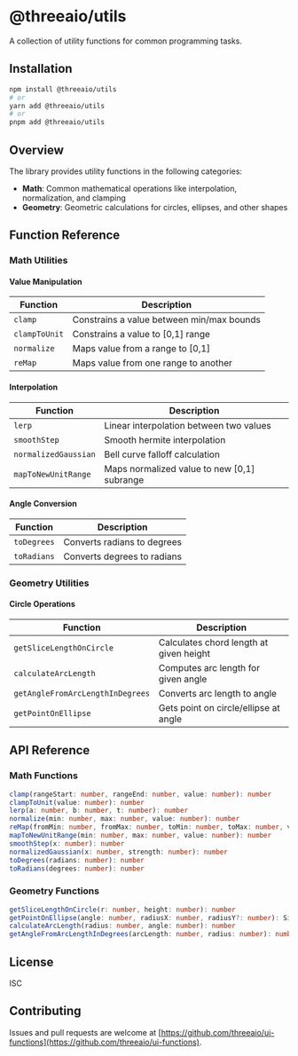 # @threeaio/utils

A collection of utility functions for common programming tasks.

## Installation

```bash
npm install @threeaio/utils
# or
yarn add @threeaio/utils
# or
pnpm add @threeaio/utils
```

## Overview

The library provides utility functions in the following categories:

- **Math**: Common mathematical operations like interpolation, normalization, and clamping
- **Geometry**: Geometric calculations for circles, ellipses, and other shapes

## Function Reference

### Math Utilities

#### Value Manipulation
| Function | Description |
|----------|-------------|
| `clamp` | Constrains a value between min/max bounds |
| `clampToUnit` | Constrains a value to [0,1] range |
| `normalize` | Maps value from a range to [0,1] |
| `reMap` | Maps value from one range to another |

#### Interpolation
| Function | Description |
|----------|-------------|
| `lerp` | Linear interpolation between two values |
| `smoothStep` | Smooth hermite interpolation |
| `normalizedGaussian` | Bell curve falloff calculation |
| `mapToNewUnitRange` | Maps normalized value to new [0,1] subrange |

#### Angle Conversion
| Function | Description |
|----------|-------------|
| `toDegrees` | Converts radians to degrees |
| `toRadians` | Converts degrees to radians |

### Geometry Utilities

#### Circle Operations
| Function | Description |
|----------|-------------|
| `getSliceLengthOnCircle` | Calculates chord length at given height |
| `calculateArcLength` | Computes arc length for given angle |
| `getAngleFromArcLengthInDegrees` | Converts arc length to angle |
| `getPointOnEllipse` | Gets point on circle/ellipse at angle |

## API Reference

### Math Functions

```typescript
clamp(rangeStart: number, rangeEnd: number, value: number): number
clampToUnit(value: number): number
lerp(a: number, b: number, t: number): number
normalize(min: number, max: number, value: number): number
reMap(fromMin: number, fromMax: number, toMin: number, toMax: number, value: number): number
mapToNewUnitRange(min: number, max: number, value: number): number
smoothStep(x: number): number
normalizedGaussian(x: number, strength: number): number
toDegrees(radians: number): number
toRadians(degrees: number): number
```

### Geometry Functions

```typescript
getSliceLengthOnCircle(r: number, height: number): number
getPointOnEllipse(angle: number, radiusX: number, radiusY?: number): Simple2D
calculateArcLength(radius: number, angle: number): number
getAngleFromArcLengthInDegrees(arcLength: number, radius: number): number
```

## License

ISC

## Contributing

Issues and pull requests are welcome at [https://github.com/threeaio/ui-functions](https://github.com/threeaio/ui-functions).
